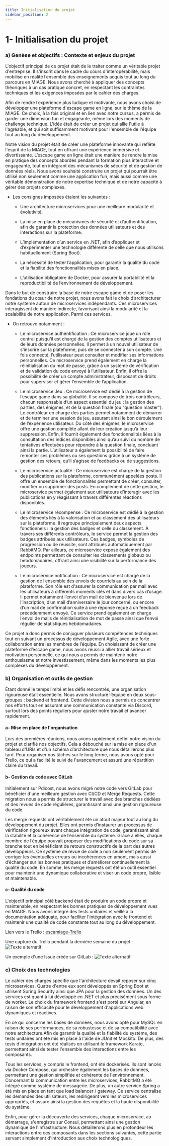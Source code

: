 ```yaml
---
title: Initialisation du projet
sidebar_position: 2
---
```


# 1- Initialisation du projet

### a) Genèse et objectifs : Contexte et enjeux du projet

L'objectif principal de ce projet était de le traiter comme un véritable projet d'entreprise. Il s'inscrit dans le cadre du cours d'interopérabilité, mais mobilise en réalité l’ensemble des enseignements acquis tout au long du parcours en MIAGE. Nous avons cherché à appliquer des concepts théoriques à un cas pratique concret, en respectant les contraintes techniques et les exigences imposées par le cahier des charges.

Afin de rendre l’expérience plus ludique et motivante, nous avons choisi de développer une plateforme d'escape game en ligne, sur le thème de la MIAGE. Ce choix, à la fois original et en lien avec notre cursus, a permis de garder une dimension fun et engageante, même lors des moments de challenge technique. L'idée était de créer un projet qui allie l'utile à l'agréable, et qui soit suffisamment motivant pour l'ensemble de l'équipe tout au long du développement.

Notre vision du projet était de créer une plateforme innovante qui reflète l'esprit de la MIAGE, tout en offrant une expérience immersive et divertissante. L’escape game en ligne était une manière de rendre la mise en pratique des concepts abordés pendant la formation plus interactive et engageante, tout en intégrant des mécanismes de sécurité et de gestion de données réels. Nous avons souhaité construire un projet qui pourrait être utilisé non seulement comme une application fun, mais aussi comme une véritable démonstration de notre expertise technique et de notre capacité à gérer des projets complexes.

- Les consignes imposées étaient les suivantes :

    - Une architecture microservices pour une meilleure modularité et évolutivité.


    - La mise en place de mécanismes de sécurité et d’authentification, afin de garantir la protection des données utilisateurs et des interactions sur la plateforme.


    - L’implémentation d’un service en .NET, afin d’appliquer et d’expérimenter une technologie différente de celle que nous utilisons habituellement (Spring Boot).


    - La nécessité de tester l’application, pour garantir la qualité du code et la fiabilité des fonctionnalités mises en place.


    - L’utilisation obligatoire de Docker, pour assurer la portabilité et la reproductibilité de l’environnement de développement.

Dans le but de construire la base de notre escape game et de poser les fondations du cœur de notre projet, nous avons fait le choix d’architecturer notre système autour de microservices indépendants. Ces microservices interagissent de manière indirecte, favorisant ainsi la modularité et la scalabilité de notre application. Parmi ces services.

- On retrouve notamment :


    - Le microservice authentification : Ce microservice joue un rôle central puisqu’il est chargé de la gestion des comptes utilisateurs et de leurs données personnelles. Il permet à un nouvel utilisateur de s’inscrire sur la plateforme, puis de se connecter à son compte. Une fois connecté, l’utilisateur peut consulter et modifier ses informations personnelles. Ce microservice prend également en charge la réinitialisation du mot de passe, grâce à un système de vérification et de validation du code envoyé à l’utilisateur. Enfin, il offre la possibilité de créer un compte administrateur, disposant de droits pour superviser et gérer l’ensemble de l’application.

    - Le microservice Jeu : Ce microservice est dédié à la gestion de l’escape game dans sa globalité. Il se compose de trois contrôleurs, chacun responsable d’un aspect essentiel du jeu : la gestion des parties, des énigmes, et de la question finale (ou "question master"). Le contrôleur en charge des parties permet notamment de démarrer et de terminer une session de jeu, assurant ainsi le bon déroulement de l’expérience utilisateur. Du côté des énigmes, le microservice offre une gestion complète allant de leur création jusqu’à leur suppression. Enfin, il fournit également des fonctionnalités liées à la consultation des indices disponibles ainsi qu’au suivi du nombre de tentatives effectuées pour répondre à la question finale, concluant ainsi la partie. L’utilisateur a également la possibilité de faire remonter ses problèmes ou ses questions grâce à un système de gestion des retours, qu’il s’agisse de feedbacks ou de suggestions.

    - Le microservice  actualité : Ce microservice est chargé de la gestion des publications sur la plateforme, communément appelées posts. Il offre un ensemble de fonctionnalités permettant de créer, consulter, modifier ou supprimer des posts. En complément de cette gestion, le microservice permet également aux utilisateurs d’interagir avec les publications en y réagissant à travers différentes réactions disponibles.

    - Le microservice récompense : Ce microservice est dédié à la gestion des éléments liés à la valorisation et au classement des utilisateurs sur la plateforme. Il regroupe principalement deux aspects fonctionnels : la gestion des badges et celle du classement. À travers ses différents contrôleurs, le service permet la gestion des badges attribués aux utilisateurs. Ces badges, symboles de progression ou de réussite, sont attribués automatiquement par RabbitMQ. Par ailleurs, ce microservice expose également des endpoints permettant de consulter les classements globaux ou hebdomadaires, offrant ainsi une visibilité sur la performance des joueurs.

    - Le microservice notification : Ce microservice est chargé de la gestion de l’ensemble des envois de courriels au sein de la plateforme. Son rôle est d'assurer la communication par mail avec les utilisateurs à différents moments clés et dans divers cas d’usage. Il permet notamment l’envoi d’un mail de bienvenue lors de l’inscription, d’un mail d’anniversaire le jour concerné, ou encore d’un mail de confirmation suite à une réponse reçue à un feedback précédemment envoyé. Ce service prend également en charge l’envoi de mails de réinitialisation de mot de passe ainsi que l’envoi régulier de statistiques hebdomadaires.


Ce projet a donc permis de conjuguer plusieurs compétences techniques tout en suivant un processus de développement Agile, avec une forte collaboration entre les membres de l’équipe. En choisissant de créer une plateforme d’escape game, nous avons réussi à allier travail sérieux et motivation personnelle, ce qui nous a permis de maintenir notre enthousiasme et notre investissement, même dans les moments les plus complexes du développement.

### b) Organisation et outils de gestion

Étant donné le temps limité et les défis rencontrés, une organisation rigoureuse était essentielle. Nous avons structuré l’équipe en deux sous-groupes : backend et frontend. Cette division nous a permis de concentrer nos efforts tout en assurant une communication constante via Discord, surtout lors des points réguliers pour ajuster notre travail et avancer rapidement.

####  a- Mise en place de l'organisation

Lors des premières réunions, nous avons rapidement défini notre vision du projet et clarifié nos objectifs. Cela a débouché sur la mise en place d'un tableau d'URIs et d'un schéma d’architecture que nous détaillerons plus tard. Pour organiser nos tâches sur le long terme, nous avons opté pour Trello, ce qui a facilité le suivi de l'avancement et assuré une répartition claire du travail.

####  b- Gestion du code avec GitLab

Initialement sur Pdicost, nous avons migré notre code vers GitLab pour bénéficier d'une meilleure gestion avec CI/CD et Merge Requests. Cette migration nous a permis de structurer le travail avec des branches dédiées et des revues de code régulières, garantissant ainsi une gestion rigoureuse du code.

Les merge requests ont véritablement été un atout majeur tout au long du développement du projet. Elles ont permis d’instaurer un processus de vérification rigoureux avant chaque intégration de code, garantissant ainsi la stabilité et la cohérence de l’ensemble du système. Grâce à elles, chaque membre de l’équipe pouvait proposer des modifications du code sur sa branche tout en bénéficiant de retours constructifs de la part des autres développeurs. Ce système de revue de code a non seulement permis de corriger les éventuelles erreurs ou incohérences en amont, mais aussi d’échanger sur les bonnes pratiques et d’améliorer continuellement la qualité du code. En somme, les merge requests ont été un outil essentiel pour maintenir une dynamique collaborative et viser un code propre, lisible et maintenable.

####  c- Qualité du code

L'objectif principal côté backend était de produire un code propre et maintenable, en respectant les bonnes pratiques de développement vues en MIAGE. Nous avons intégré des tests unitaires et veillé à la documentation adéquate, pour faciliter l'intégration avec le frontend et maintenir une qualité de code constante tout au long du développement.

Lien vers le Trello : [escamiage-Trello](https://trello.com/b/3Lh7adst/escape-game-miage)

Une capture du Trello pendant la dernière semaine du projet :
<img src="/img/capture-trello.png" alt="Texte alternatif" />

Un exemple d'une Issue créée sur GitLab :
<img src="/img/exemple-issue.png" alt="Texte alternatif" />

### c) Choix des technologies

Le cahier des charges spécifie que l'architecture devait reposer sur cinq microservices. Quatre d'entre eux sont développés en Spring Boot et utilisent Spring Security ainsi que JPA pour la gestion des données. Un des services est quant à lui développé en .NET et plus précisément sous forme de worker. Le choix du framework frontend s'est porté sur Angular, en raison de son efficacité pour le développement d'applications web dynamiques et réactives.

En ce qui concerne les bases de données, nous avons opté pour MySQL en raison de ses performances, de sa robustesse et de sa compatibilité avec notre architecture.Afin de garantir la qualité et la fiabilité du système, des tests unitaires ont été mis en place à l'aide de JUnit et Mockito. De plus, des tests d'intégration ont été réalisés en utilisant le framework Karate, permettant ainsi de tester l'ensemble des interactions entre les composants.

Tous les services, y compris le frontend, ont été dockerisés. Ils sont lancés via Docker Compose, qui orchestre également les bases de données, permettant une gestion simplifiée et cohérente de l'environnement. Concernant la communication entre les microservices, RabbitMQ a été intégré comme système de messagerie. De plus, un autre service Spring a été mis en place en tant que load balancer / gateway. Ce service centralise les demandes des utilisateurs, les redirigeant vers les microservices appropriés, et assure ainsi la gestion des requêtes et la haute disponibilité du système.

Enfin, pour gérer la découverte des services, chaque microservice, au démarrage, s'enregistre sur Consul, permettant ainsi une gestion dynamique de l'infrastructure. Nous détaillerons plus en profondeur les interactions entre ces composants dans les sections suivantes, cette partie servant simplement d'introduction aux choix technologiques.


